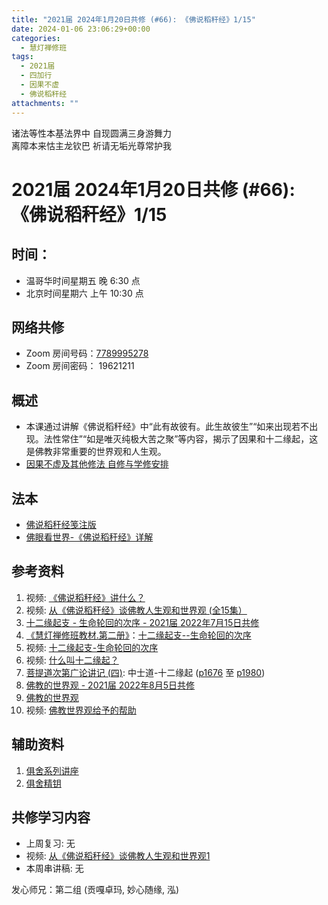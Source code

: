 ```yaml
---
title: "2021届 2024年1月20日共修 (#66): 《佛说稻秆经》1/15"
date: 2024-01-06 23:06:29+00:00
categories:
  - 慧灯禅修班
tags:
  - 2021届
  - 四加行
  - 因果不虚
  - 佛说稻秆经
attachments: ""
---
```

诸法等性本基法界中 自现圆满三身游舞力\
离障本来怙主龙钦巴 祈请无垢光尊常护我

# 2021届 2024年1月20日共修 (#66): 《佛说稻秆经》1/15

## 时间：

* 温哥华时间星期五 晚 6:30 点
* 北京时间星期六 上午 10:30 点

## 网络共修

* Zoom 房间号码：[7789995278](https://us02web.zoom.us/j/7789995278?pwd=VjZmbWJFY2k2K0E5RVB2cTNIQmhqUT09)
* Zoom 房间密码： 19621211

## 概述

* 本课通过讲解《佛说稻秆经》中“此有故彼有。此生故彼生”“如来出现若不出现。法性常住”“如是唯灭纯极大苦之聚”等内容，揭示了因果和十二缘起，这是佛教非常重要的世界观和人生观。 
* [因果不虚及其他修法 自修与学修安排 ](https://fohuifayu.com/index.php/huideng-jiangtang/chanxiuke/zen-03/8655-zen03-ygbx?title=%E4%BD%9B%E8%AF%B4%E7%A8%BB%E7%A7%86%E7%BB%8F)

## 法本

* [佛说稻秆经笺注版](https://www.huidengvan.com/pages/fsdgj/)
* [佛眼看世界-《佛说稻秆经》详解](https://fohuifayu.com/index.php/huideng-zhiguang/dianzi-congshu/jingdian-jiedu/jingdian-jiedu-5)

## 参考资料[](https://www.huidengvan.com/posts/2023-08-05-2021%E5%B1%8A-2023%E5%B9%B48%E6%9C%8812%E6%97%A5%E5%85%B1%E4%BF%AE-46-%E8%BD%AE%E5%9B%9E%E8%BF%87%E6%82%A3%E6%95%B4%E4%BD%932-2%E4%B8%89%E6%A0%B9%E6%9C%AC%E8%8B%A6/)

1. 视频: [《佛说稻秆经》讲什么？ ](https://fohuifayu.com/index.php/shipin-jingcui/jingcai-shipin/3098-Y16123-Y09?title=)
2. 视频: [](https://fohuifayu.com/index.php/shipin-jingcui/jingcai-shipin/3098-Y16123-Y09?title=)[从《佛说稻秆经》谈佛教人生观和世界观 (全15集）](https://fohuifayu.com/index.php/huideng-jiangtang/jingdian-jiedu/foshuo-daoganjing)
3. [十二缘起支 - 生命轮回的次序 - 2021届 2022年7月15日共修](https://www.huidengvan.com/posts/2022-07-11-%E5%8D%81%E4%BA%8C%E7%BC%98%E8%B5%B7%E6%94%AF-%E7%94%9F%E5%91%BD%E8%BD%AE%E5%9B%9E%E7%9A%84%E6%AC%A1%E5%BA%8F-2021%E5%B1%8A-2022%E5%B9%B47%E6%9C%8815%E6%97%A5%E5%85%B1%E4%BF%AE/)
4. [《慧灯禅修班教材.第二册》](https://huidengchanxiu.net/books/b2)：[十二缘起支--生命轮回的次序](https://huidengchanxiu.net/books/b2/2-11)
5. 视频: [十二缘起支-生命轮回的次序](https://fohuifayu.com/index.php/huideng-jiangtang/fofa-jianxiu/jichu-zhishi/1844-b00119)
6. [](https://fohuifayu.com/index.php/huideng-jiangtang/fofa-jianxiu/jichu-zhishi/1844-b00119)视频: [什么叫十二缘起？](https://fohuifayu.com/index.php/shipin-jingcui/jingcai-shipin/2745-Y16123-Y13?title=) 
7. [](https://fohuifayu.com/index.php/huideng-jiangtang/fofa-jianxiu/jichu-zhishi/1844-b00119)[菩提道次第广论讲记 (四)](https://huidengchanxiu.net/refs/ptdcdgl/4/): 中士道-十二缘起 ([p1676](https://huidengchanxiu.net/refs/ptdcdgl/4#p1676) 至 [p1980](https://huidengchanxiu.net/refs/ptdcdgl/4#p1980))
8. [](https://fohuifayu.com/index.php/huideng-jiangtang/fofa-jianxiu/jichu-zhishi/1844-b00119)[佛教的世界观 - 2021届 2022年8月5日共修](https://www.huidengvan.com/posts/2022-07-31-%E4%BD%9B%E6%95%99%E7%9A%84%E4%B8%96%E7%95%8C%E8%A7%82-2021%E5%B1%8A-2022%E5%B9%B48%E6%9C%885%E6%97%A5%E5%85%B1%E4%BF%AE/)
9. [](https://huidengchanxiu.net/books/b2/2-14)[佛教的世界观](https://fohuifayu.com/index.php/huideng-zhiguang/dianzi-congshu/fojiao-shijie-guan)
10. [](https://fohuifayu.com/index.php/huideng-jiangtang/fofa-jianxiu/jichu-zhishi/1844-b00119)视频: [](https://fohuifayu.com/index.php/shipin-jingcui/jingcai-shipin/2745-Y16123-Y13?title=)[佛教世界观给予的帮助](https://fohuifayu.com/index.php/shipin-jingcui/jingcai-shipin/5992-y10008-y08?title=)

## [](https://www.huidengvan.com/posts/2022-07-31-%E4%BD%9B%E6%95%99%E7%9A%84%E4%B8%96%E7%95%8C%E8%A7%82-2021%E5%B1%8A-2022%E5%B9%B48%E6%9C%885%E6%97%A5%E5%85%B1%E4%BF%AE/)**辅助资料**

1. [俱舍系列讲座](https://www.riyuebianzhao.com/%E7%B3%BB%E5%88%97%E8%AE%B2%E5%BA%A7/%E4%BF%B1%E8%88%8D%E7%B3%BB%E5%88%97%E8%AE%B2%E5%BA%A7)
2. [俱舍精钥](https://www.riyuebianzhao.com/%E4%BA%94%E8%AE%BA/%E4%BF%B1%E8%88%8D%E7%B2%BE%E9%92%A5)

## **共修学习内容**

* 上周复习: [](https://www.huidengvan.com/f/up/%E4%B8%B2%E8%AE%B2%E7%A8%BF-%E7%94%9F%E8%8B%A6%E8%80%81%E8%8B%A6.ppt)[](https://www.huidengvan.com/f/up/%E4%B8%8A%E5%91%A8%E5%A4%8D%E4%B9%A0-%E7%97%85%E8%8B%A6.docx)[](https://www.huidengvan.com/f/up/%E4%B8%B2%E8%AE%B2%E7%A8%BF-%E7%88%B1%E5%88%AB%E7%A6%BB%E8%8B%A6.docx)[](/f/up/上周复习-不欲临苦.docx)无
* [](/f/up/串讲稿-人生八苦.pdf)视频: [从《佛说稻秆经》谈佛教人生观和世界观1 ](https://fohuifayu.com/index.php/huideng-jiangtang/rensheng-zhihui/2016-07-21-09-15-04/2017-01-20-04-20-16/1707-l16123)
* 本周串讲稿: [](https://www.huidengvan.com/f/up/%E4%B8%B2%E8%AE%B2%E7%A8%BF-%E7%94%9F%E8%8B%A6%E8%80%81%E8%8B%A6.ppt)[](https://www.huidengvan.com/f/up/%E4%B8%8A%E5%91%A8%E5%A4%8D%E4%B9%A0-%E7%97%85%E8%8B%A6.docx)[](https://www.huidengvan.com/f/up/%E4%B8%B2%E8%AE%B2%E7%A8%BF-%E7%88%B1%E5%88%AB%E7%A6%BB%E8%8B%A6.docx)[](/f/up/上周复习-不欲临苦.docx)无

发心师兄：第二组 (贡嘎卓玛, 妙心随缘, 泓)

